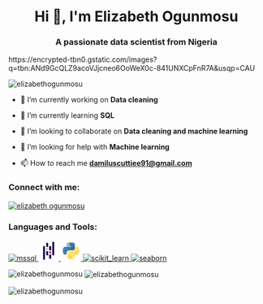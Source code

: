<h1 align="center">Hi 👋, I'm Elizabeth Ogunmosu</h1>
<h3 align="center">A passionate data scientist from Nigeria</h3>
https://encrypted-tbn0.gstatic.com/images?q=tbn:ANd9GcQLZ9acoVJjcneo6OoWeX0c-841UNXCpFnR7A&usqp=CAU

<p align="left"> <img src="https://komarev.com/ghpvc/?username=elizabethogunmosu&label=Profile%20views&color=0e75b6&style=flat" alt="elizabethogunmosu" /> </p>

- 🔭 I’m currently working on **Data cleaning**

- 🌱 I’m currently learning **SQL**

- 👯 I’m looking to collaborate on **Data cleaning and machine learning**

- 🤝 I’m looking for help with **Machine learning**

- 📫 How to reach me **damiluscuttiee91@gmail.com**

<h3 align="left">Connect with me:</h3>
<p align="left">
<a href="https://linkedin.com/in/elizabeth ogunmosu" target="blank"><img align="center" src="https://raw.githubusercontent.com/rahuldkjain/github-profile-readme-generator/master/src/images/icons/Social/linked-in-alt.svg" alt="elizabeth ogunmosu" height="30" width="40" /></a>
</p>

<h3 align="left">Languages and Tools:</h3>
<p align="left"> <a href="https://www.microsoft.com/en-us/sql-server" target="_blank" rel="noreferrer"> <img src="https://www.svgrepo.com/show/303229/microsoft-sql-server-logo.svg" alt="mssql" width="40" height="40"/> </a> <a href="https://pandas.pydata.org/" target="_blank" rel="noreferrer"> <img src="https://raw.githubusercontent.com/devicons/devicon/2ae2a900d2f041da66e950e4d48052658d850630/icons/pandas/pandas-original.svg" alt="pandas" width="40" height="40"/> </a> <a href="https://www.python.org" target="_blank" rel="noreferrer"> <img src="https://raw.githubusercontent.com/devicons/devicon/master/icons/python/python-original.svg" alt="python" width="40" height="40"/> </a> <a href="https://scikit-learn.org/" target="_blank" rel="noreferrer"> <img src="https://upload.wikimedia.org/wikipedia/commons/0/05/Scikit_learn_logo_small.svg" alt="scikit_learn" width="40" height="40"/> </a> <a href="https://seaborn.pydata.org/" target="_blank" rel="noreferrer"> <img src="https://seaborn.pydata.org/_images/logo-mark-lightbg.svg" alt="seaborn" width="40" height="40"/> </a> </p>

<p><img align="left" src="https://github-readme-stats.vercel.app/api/top-langs?username=elizabethogunmosu&show_icons=true&locale=en&layout=compact" alt="elizabethogunmosu" /></p>

<p>&nbsp;<img align="center" src="https://github-readme-stats.vercel.app/api?username=elizabethogunmosu&show_icons=true&locale=en" alt="elizabethogunmosu" /></p>

<p><img align="center" src="https://github-readme-streak-stats.herokuapp.com/?user=elizabethogunmosu&" alt="elizabethogunmosu" /></p>
